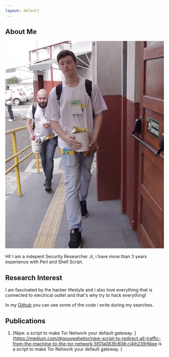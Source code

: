 ```yaml
---
layout: default
---
```


## About Me

<img class="profile-picture" src="profile.jpg">

HI! I am a indepent Security Researcher Jr, i have more than 3 years experience
with Perl and Shell Script.

## Research Interest

I am fascinated by the hacker lifestyle and i also love everything that is connected to 
electrical outlet and that's why try to hack everything!

In my [Github](https://github.com/GouveaHeitor) you can see some of the code i write during my searches.

## Publications

1. [Nipe: a script to make Tor Network your default gateway. ](https://medium.com/@gouveaheitor/nipe-script-to-redirect-all-traffic-from-the-machine-to-the-tor-network-5f01a083fc80#.cj4jh239rNipe is a script to make Tor Network your default gateway. )
